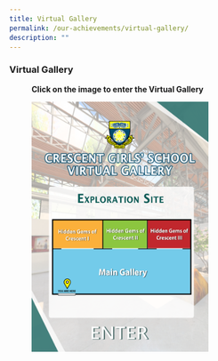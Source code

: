 ```yaml
---
title: Virtual Gallery
permalink: /our-achievements/virtual-gallery/
description: ""
---
```

### **Virtual Gallery**

<figure>
<figcaption><strong> Click on the image to enter the Virtual Gallery
	</strong>
	
<p><a href="https://tsmedia.blob.core.windows.net/vrs/index.htm">
<img style="width:75%" src="/images/virtual%20gallery.png">
</a></p>